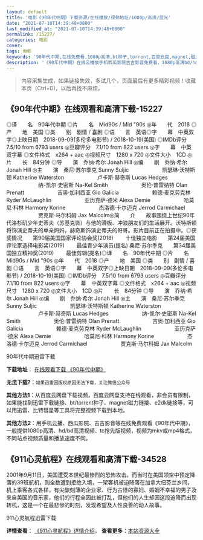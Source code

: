 ```yaml
---
layout: default
title: '电影《90年代中期》下载资源/在线播放/视频地址/1080p/高清/蓝光'
date: "2021-07-10T14:39:48+0800"
last_modified_at: "2021-07-10T14:39:48+0800"
permalink: /15227/
categories: 电影
cover:
tags: 电影
keywords: '90年代中期,在线免费看,1080p高清,bt种子,torrent,百度云盘,magnet,磁力链,迅雷下载资源'
description: '《90年代中期》在线云播放手机西瓜影院吉吉影音免费看，1080p高清bd/hd未删减完整版和tc抢先枪版，mkv/mp4格式，附带bt/torrent种子、magnet/磁力链、百度云盘、网盘资源迅雷下载链接'
---
```


>内容采集生成，如果链接失效，多试几个，页面最后有更多精彩视频！收藏本页（Ctrl+D)，以后再找不麻烦。


## 《90年代中期》在线观看和高清下载-15227

◎译　　名　90年代中期 ◎片　　名　Mid90s / Mid "90s ◎年　　代　2018 ◎产　　地　美国 ◎类　　别　剧情 / 喜剧 ◎语　　言　英语◎字　　幕　中英双字◎上映日期　2018-09-09(多伦多电影节) / 2018-10-19(美国) ◎IMDb评分　7.5/10 from 6793 users ◎豆瓣评分　7.1/10 from 822 users ◎字　　幕　中英双字幕 ◎文件格式　x264 + aac ◎视频尺寸　1280 x 720 ◎文件大小　1CD ◎片　　长　84分钟 ◎导　　演　乔纳·希尔 Jonah Hill ◎编　　剧　乔纳·希尔 Jonah Hill ◎主　　演　桑尼·苏尔季克 Sunny Suljic 　　　　　　凯瑟琳·沃特斯顿 Katherine Waterston 　　　　　　卢卡斯·赫奇斯 Lucas Hedges 　　　　　　纳-凯尔·史密斯 Na-Kel Smith 　　　　　　奥伦·普雷纳特 Olan Prenatt 　　　　　　吉奥·加利西亚 Gio Galicia 　　　　　　赖德·麦克劳克林 Ryder McLaughlin 　　　　　　亚历克萨·德米 Alexa Demie 　　　　　　哈莫尼·科林 Harmony Korine 　　　　　　杰洛德·卡尔迈克 Jerrod Carmichael 　　　　　　贾克斯·马尔科姆 Jax Malcolm◎简　　介　　故事围绕上世纪90年代洛杉矶少年史蒂夫（苏基克饰）与他的滑板、冲浪朋友们的生活展开。沃特斯顿将饰演史蒂夫的单亲妈妈，赫奇斯饰演史蒂夫的哥哥。影片目前正在拍摄中。◎获奖情况　　第90届美国国家评论协会奖(2018) 　　十佳独立电影　　第24届美国评论家选择电影奖(2019) 　　最佳青少年演员(提名) 桑尼·苏尔季克　　第34届美国独立精神奖(2019) 　　最佳剪辑(提名)◎译　　名　90年代中期 ◎片　　名　Mid90s / Mid "90s ◎年　　代　2018 ◎产　　地　美国 ◎类　　别　剧情 / 喜剧 ◎语　　言　英语◎字　　幕　中英双字◎上映日期　2018-09-09(多伦多电影节) / 2018-10-19(美国) ◎IMDb评分　7.5/10 from 6793 users ◎豆瓣评分　7.1/10 from 822 users ◎字　　幕　中英双字幕 ◎文件格式　x264 + aac ◎视频尺寸　1280 x 720 ◎文件大小　1CD ◎片　　长　84分钟 ◎导　　演　乔纳·希尔 Jonah Hill ◎编　　剧　乔纳·希尔 Jonah Hill ◎主　　演　桑尼·苏尔季克 Sunny Suljic 　　　　　　凯瑟琳·沃特斯顿 Katherine Waterston 　　　　　　卢卡斯·赫奇斯 Lucas Hedges 　　　　　　纳-凯尔·史密斯 Na-Kel Smith 　　　　　　奥伦·普雷纳特 Olan Prenatt 　　　　　　吉奥·加利西亚 Gio Galicia 　　　　　　赖德·麦克劳克林 Ryder McLaughlin 　　　　　　亚历克萨·德米 Alexa Demie 　　　　　　哈莫尼·科林 Harmony Korine 　　　　　　杰洛德·卡尔迈克 Jerrod Carmichael 　　　　　　贾克斯·马尔科姆 Jax Malcolm


90年代中期迅雷下载

**下载地址**： [在线观看下载 《90年代中期》](https://www.993dy.com//vod-detail-id-34161.html) 


**无法下载?**：`如果迅雷因版权原因无法下载，关注微信公众号 `

**其他方法1**：从百度云网盘下载视频，百度云网盘支持在线观看，非会员有限制，如果能找到迅雷下载链接、bt/torrent种子、magnet磁力链接、e2dk链接等，可以用迅雷、比特彗星等工具将完整视频下载到本地。

**其他方法2**：用手机云播、西瓜影院、吉吉影音等在线免费观看《90年代中期》，一般提供1080p高清、hd/bd高清视频、tc抢先版视频，视频为mkv或mp4格式，不同站点视频质量和播放速度不同。


## 《911心灵航程》在线观看和高清下载-34528

2001年9月11日，美国遭受本世纪最惨烈的恐怖攻击。而当时在美国领空中预定降落的39班航机，则全数遭到拒绝入境，一架客机被迫降落在加拿大纽芬兰乡间，机上乘客各式各样，有尖酸刻薄的企业家、行为古怪的寡妇、婚姻不幸福的男子及来自美国的音乐家，他们的行程全因此被打乱，但他们的人生却因这段迫降而出现转机，这是一个在最悲惨的时刻，发现希望及人性良善的动人故事。


911心灵航程迅雷下载

**详情查看**： [《911心灵航程》详情介绍](/movie/34528/)， **查看更多**：[本站资源大全](/movie/t/all/)

